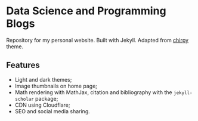 # Data Science and Programming Blogs

Repository for my personal website. Built with Jekyll. Adapted from [chirpy](https://github.com/cotes2020/jekyll-theme-chirpy) theme.

## Features

- Light and dark themes;
- Image thumbnails on home page;
- Math rendering with MathJax, citation and bibliography with the `jekyll-scholar` package;
- CDN using Cloudflare;
- SEO and social media sharing.